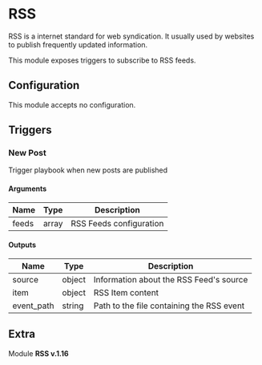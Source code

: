 # RSS



RSS is a internet standard for web syndication. It usually used by websites to publish frequently updated information.

This module exposes triggers to subscribe to RSS feeds.

## Configuration



This module accepts no configuration.




## Triggers

### New Post

Trigger playbook when new posts are published



#### Arguments
| Name      |  Type   |  Description  |
| --------- | ------- | --------------------------- |
| feeds | array | RSS Feeds configuration |






#### Outputs
| Name      |  Type   |  Description  |
| --------- | ------- | --------------------------- |
| source | object | Information about the RSS Feed's source |
| item | object | RSS Item content |
| event_path | string | Path to the file containing the RSS event |















## Extra

Module **RSS v.1.16**
